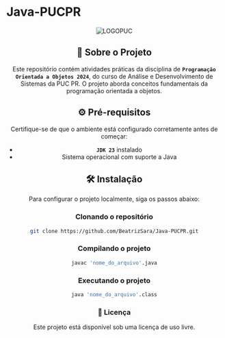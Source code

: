 # Java-PUCPR

<div align="center">

![LOGOPUC](https://www.pucpr.br/wp-content/themes/pucpr/_assets/images/logo-pucpr-vermelha.svg)

## 📖 Sobre o Projeto

Este repositório contém atividades práticas da disciplina de **`Programação Orientada a Objetos 2024`**, do curso de Análise e Desenvolvimento de Sistemas da PUC PR. O projeto aborda conceitos fundamentais da programação orientada a objetos.

## ⚙️ Pré-requisitos

Certifique-se de que o ambiente está configurado corretamente antes de começar:

- **`JDK 23`** instalado
- Sistema operacional com suporte a Java

## 🛠️ Instalação

Para configurar o projeto localmente, siga os passos abaixo:

### Clonando o repositório

```bash
git clone https://github.com/BeatrizSara/Java-PUCPR.git
```
### Compilando o projeto

```bash
javac 'nome_do_arquivo'.java
```

### Executando o projeto

```bash
java 'nome_do_arquivo'.class
```
### 📄 Licença
Este projeto está disponível sob uma licença de uso livre.

</div>
